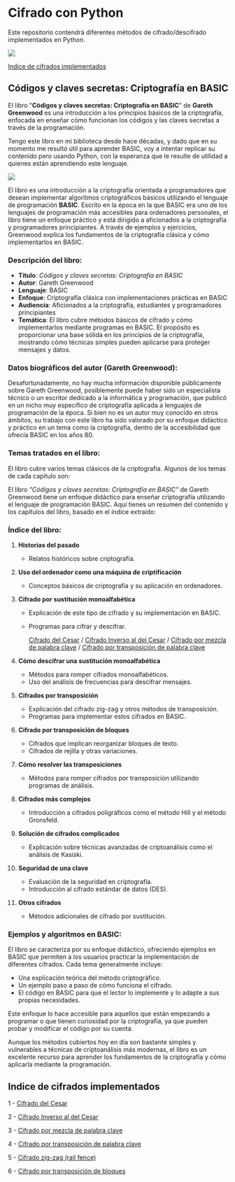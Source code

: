 # Cifrado con Python
Este repositorio contendrá diferentes métodos de cifrado/descifrado implementados en Python.

<span><img src="https://img.shields.io/badge/Python-FFD43B?style=for-the-badge&logo=python&logoColor=blue"/></span>

[Indice de cifrados implementados](https://github.com/VintaBytes/Cifrado-Con-Python?tab=readme-ov-file#indice-de-cifrados-implementados)


## Códigos y claves secretas: Criptografía en BASIC

El libro "**Códigos y claves secretas: Criptografía en BASIC**" de **Gareth Greenwood** es una introducción a los principios básicos de la criptografía, enfocada en enseñar cómo funcionan los códigos y las claves secretas a través de la programación. 

Tengo este libro en mi biblioteca desde hace décadas, y dado que en su momento me resultó útil para aprender BASIC, voy a intentar replicar su contenido pero usando Python, con la esperanza que le resulte de utilidad a quienes están aprendiendo este lenguaje.

<span><img src="https://github.com/user-attachments/assets/eb5f6170-69c0-47b2-b0bb-c30b4e12f6ea"/></span>

El libro es una introducción a la criptografía orientada a programadores que desean implementar algoritmos criptográficos básicos utilizando el lenguaje de programación **BASIC**. Escrito en la época en la que BASIC era uno de los lenguajes de programación más accesibles para ordenadores personales, el libro tiene un enfoque práctico y está dirigido a aficionados a la criptografía y programadores principiantes. A través de ejemplos y ejercicios, Greenwood explica los fundamentos de la criptografía clásica y cómo implementarlos en BASIC.

### Descripción del libro:

- **Título**: *Códigos y claves secretas: Criptografía en BASIC*
- **Autor**: Gareth Greenwood
- **Lenguaje**: BASIC
- **Enfoque**: Criptografía clásica con implementaciones prácticas en BASIC
- **Audiencia**: Aficionados a la criptografía, estudiantes y programadores principiantes
- **Temática**: El libro cubre métodos básicos de cifrado y cómo implementarlos mediante programas en BASIC. El propósito es proporcionar una base sólida en los principios de la criptografía, mostrando cómo técnicas simples pueden aplicarse para proteger mensajes y datos.

### Datos biográficos del autor (Gareth Greenwood):

Desafortunadamente, no hay mucha información disponible públicamente sobre Gareth Greenwood, posiblemente puede haber sido un especialista técnico o un escritor dedicado a la informática y programación, que publicó en un nicho muy específico de criptografía aplicada a lenguajes de programación de la época. Si bien no es un autor muy conocido en otros ámbitos, su trabajo con este libro ha sido valorado por su enfoque didáctico y práctico en un tema como la criptografía, dentro de la accesibilidad que ofrecía BASIC en los años 80.

### Temas tratados en el libro:

El libro cubre varios temas clásicos de la criptografía. Algunos de los temas de cada capítulo son:

El libro *"Códigos y claves secretas: Criptografía en BASIC"* de Gareth Greenwood tiene un enfoque didáctico para enseñar criptografía utilizando el lenguaje de programación BASIC. Aquí tienes un resumen del contenido y los capítulos del libro, basado en el índice extraído:

### Índice del libro:
1. **Historias del pasado**  
   - Relatos históricos sobre criptografía.
   
2. **Uso del ordenador como una máquina de criptificación**  
   - Conceptos básicos de criptografía y su aplicación en ordenadores.

3. **Cifrado por sustitución monoalfabética**  
   - Explicación de este tipo de cifrado y su implementación en BASIC.
   - Programas para cifrar y descifrar.
     
     [Cifrado del Cesar](https://github.com/VintaBytes/Cifrado-Con-Python/tree/main/01%20-%20Cesar) / 
     [Cifrado Inverso al del Cesar](https://github.com/VintaBytes/Cifrado-Con-Python/tree/main/02%20-%20Cesar%20inverso) / 
     [Cifrado por mezcla de palabra clave](https://github.com/VintaBytes/Cifrado-Con-Python/tree/main/03%20-%20Cifrado%20por%20mezcla%20de%20palabra%20clave) / 
     [Cifrado por transposición de palabra clave](https://github.com/VintaBytes/Cifrado-Con-Python/tree/main/04%20-%20Cifrado%20por%20transposicion%20de%20palabra%20clave)

4. **Cómo descifrar una sustitución monoalfabética**  
   - Métodos para romper cifrados monoalfabéticos.
   - Uso del análisis de frecuencias para descifrar mensajes.

5. **Cifrados por transposición**  
   - Explicación del cifrado zig-zag y otros métodos de transposición.
   - Programas para implementar estos cifrados en BASIC.

6. **Cifrado por transposición de bloques**  
   - Cifrados que implican reorganizar bloques de texto.
   - Cifrados de rejilla y otras variaciones.

7. **Cómo resolver las transposiciones**  
   - Métodos para romper cifrados por transposición utilizando programas de análisis.

8. **Cifrados más complejos**  
   - Introducción a cifrados poligráficos como el método Hill y el método Gronsfeld.

9. **Solución de cifrados complicados**  
   - Explicación sobre técnicas avanzadas de criptoanálisis como el análisis de Kasiski.

10. **Seguridad de una clave**  
    - Evaluación de la seguridad en criptografía.
    - Introducción al cifrado estándar de datos (DES).

11. **Otros cifrados**  
    - Métodos adicionales de cifrado por sustitución.


### Ejemplos y algoritmos en BASIC:

El libro se caracteriza por su enfoque didáctico, ofreciendo ejemplos en BASIC que permiten a los usuarios practicar la implementación de diferentes cifrados. Cada tema generalmente incluye:
- Una explicación teórica del método criptográfico.
- Un ejemplo paso a paso de cómo funciona el cifrado.
- El código en BASIC para que el lector lo implemente y lo adapte a sus propias necesidades.

Este enfoque lo hace accesible para aquellos que están empezando a programar o que tienen curiosidad por la criptografía, ya que pueden probar y modificar el código por su cuenta.

Aunque los métodos cubiertos hoy en día son bastante simples y vulnerables a técnicas de criptoanálisis más modernas, el libro es un excelente recurso para aprender los fundamentos de la criptografía y cómo aplicarla mediante la programación.


## Indice de cifrados implementados

1 - [Cifrado del Cesar](https://github.com/VintaBytes/Cifrado-Con-Python/tree/main/01%20-%20Cesar)

2 - [Cifrado Inverso al del Cesar](https://github.com/VintaBytes/Cifrado-Con-Python/tree/main/02%20-%20Cesar%20inverso)

3 - [Cifrado por mezcla de palabra clave](https://github.com/VintaBytes/Cifrado-Con-Python/tree/main/03%20-%20Cifrado%20por%20mezcla%20de%20palabra%20clave)

4 - [Cifrado por transposición de palabra clave](https://github.com/VintaBytes/Cifrado-Con-Python/tree/main/04%20-%20Cifrado%20por%20transposicion%20de%20palabra%20clave)

5 - [Cifrado zig-zag (rail fence)](https://github.com/VintaBytes/Cifrado-Con-Python/blob/main/05%20-%20Cifrado%20en%20Zig%20Zag/README.md)

6 - [Cifrado por transposición de bloques](https://github.com/VintaBytes/Cifrado-Con-Python/blob/main/06%20-%20Cifrado%20por%20transposici%C3%B3n%20de%20bloques/README.md)

